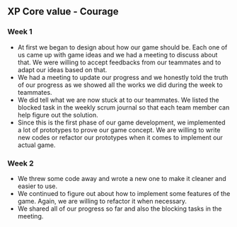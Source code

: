 ## XP Core value - Courage

### Week 1
  * At first we began to design about how our game should be. Each one of us came up with game ideas and we had a meeting to discuss about that. We were willing to accept feedbacks from our teammates and to adapt our ideas based on that.
  * We had a meeting to update our progress and we honestly told the truth of our progress as we showed all the works we did during the week to teammates.
  * We did tell what we are now stuck at to our teammates. We listed the blocked task in the weekly scrum journal so that each team member can help figure out the solution.
  * Since this is the first phase of our game development, we implemented a lot of prototypes to prove our game concept. We are willing to write new codes or refactor our prototypes when it comes to implement our actual game.

### Week 2
  * We threw some code away and wrote a new one to make it cleaner and easier to use.
  * We continued to figure out about how to implement some features of the game. Again, we are willing to refactor it when necessary.
  * We shared all of our progress so far and also the blocking tasks in the meeting. 
